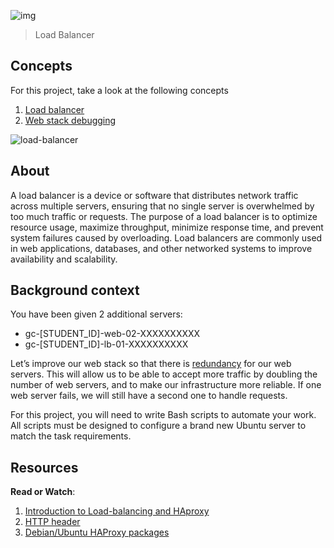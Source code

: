 ![img](https://assets.imaginablefutures.com/media/images/ALX_Logo.max-200x150.png)
  > Load Balancer

## Concepts
For this project, take a look at the following concepts
1. [Load balancer](https://intranet.alxswe.com/concepts/46)
2. [Web stack debugging](https://intranet.alxswe.com/concepts/68)

![load-balancer](https://s3.amazonaws.com/intranet-projects-files/holbertonschool-sysadmin_devops/275/qfdked8.png)


## About
A load balancer is a device or software that distributes network traffic across multiple servers, ensuring that no single server is overwhelmed by too much traffic or requests. The purpose of a load balancer is to optimize resource usage, maximize throughput, minimize response time, and prevent system failures caused by overloading. Load balancers are commonly used in web applications, databases, and other networked systems to improve availability and scalability.

## Background context
You have been given 2 additional servers:

* gc-[STUDENT_ID]-web-02-XXXXXXXXXX
* gc-[STUDENT_ID]-lb-01-XXXXXXXXXX

Let’s improve our web stack so that there is [redundancy](https://en.wikipedia.org/wiki/Redundancy_%28engineering%29) for our web servers. This will allow us to be able to accept more traffic by doubling the number of web servers, and to make our infrastructure more reliable. If one web server fails, we will still have a second one to handle requests.

For this project, you will need to write Bash scripts to automate your work. All scripts must be designed to configure a brand new Ubuntu server to match the task requirements.

## Resources
__Read or Watch__:
1. [Introduction to Load-balancing and HAproxy](https://www.digitalocean.com/community/tutorials/an-introduction-to-haproxy-and-load-balancing-concepts)
2. [HTTP header](https://www.techopedia.com/definition/27178/http-header)
3. [Debian/Ubuntu HAProxy packages](https://haproxy.debian.net/)